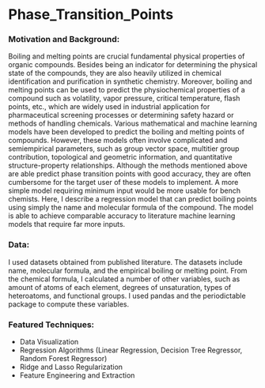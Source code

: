 # Phase_Transition_Points

### Motivation and Background:
Boiling and melting points are crucial fundamental physical properties of organic compounds. Besides being an indicator for determining the physical state of the compounds, they are also heavily utilized in chemical identification and purification in synthetic chemistry. Moreover, boiling and melting points can be used to predict the physiochemical properties of a compound such as volatility, vapor pressure, critical temperature, flash points, etc., which are widely used in industrial application for pharmaceutical screening processes or determining safety hazard or methods of handling chemicals.
Various mathematical and machine learning models have been developed to predict the boiling and melting points of compounds. However, these models often involve complicated and semiempirical parameters, such as group vector space, multitier group contribution, topological and geometric information, and quantitative structure-property relationships. Although the methods mentioned above are able predict phase transition points with good accuracy, they are often cumbersome for the target user of these models to implement.  A more simple model requiring minimum input would be more usable for bench chemists.
Here, I describe a regression model that can predict boiling points using simply the name and molecular formula of the compound.  The model is able to achieve comparable accuracy to literature machine learning models that require far more inputs.

### Data:
I used datasets obtained from published literature. The datasets include name, molecular formula, and the empirical boiling or melting point. From the chemical formula, I calculated a number of other variables, such as amount of atoms of each element, degrees of unsaturation, types of heteroatoms, and functional groups. I used pandas and the periodictable package to compute these variables.

### Featured Techniques:
 * Data Visualization
 * Regression Algorithms (Linear Regression, Decision Tree Regressor, Random Forest Regressor)
 * Ridge and Lasso Regularization
 * Feature Engineering and Extraction


